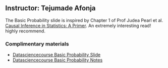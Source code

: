 Instructor: Tejumade Afonja
--

The Basic Probability slide is inspired by Chapter 1 of Prof Judea Pearl et al. [Causal Inference in Statistics: A Primer](http://bayes.cs.ucla.edu/PRIMER/). An extremely interesting read! highly recommend.

### Complimentary materials
- [Datasciencecourse Basic Probability Slide](http://www.datasciencecourse.org/slides/probability.pdf)
- [Datasciencecourse Basic Probability Notes](http://www.datasciencecourse.org/notes/probability/)